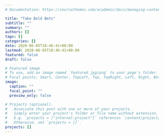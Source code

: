 ```yaml
---
# Documentation: https://sourcethemes.com/academic/docs/managing-content/

title: "Take Bold Bets"
subtitle: ""
summary: ""
authors: []
tags: []
categories: []
date: 2020-06-05T18:46:41+08:00
lastmod: 2020-06-05T18:46:41+08:00
featured: false
draft: false

# Featured image
# To use, add an image named `featured.jpg/png` to your page's folder.
# Focal points: Smart, Center, TopLeft, Top, TopRight, Left, Right, BottomLeft, Bottom, BottomRight.
image:
  caption: ""
  focal_point: ""
  preview_only: false

# Projects (optional).
#   Associate this post with one or more of your projects.
#   Simply enter your project's folder or file name without extension.
#   E.g. `projects = ["internal-project"]` references `content/project/deep-learning/index.md`.
#   Otherwise, set `projects = []`.
projects: []
---
```

